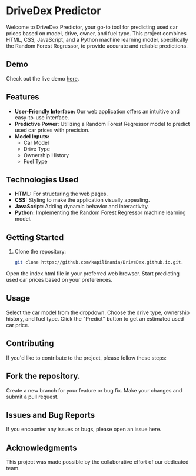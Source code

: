 # DriveDex Predictor

Welcome to DriveDex Predictor, your go-to tool for predicting used car prices based on model, drive, owner, and fuel type. This project combines HTML, CSS, JavaScript, and a Python machine learning model, specifically the Random Forest Regressor, to provide accurate and reliable predictions.

## Demo
Check out the live demo [here](https://kapilinania.github.io/DriveDex.github.io/).

## Features

- **User-Friendly Interface:** Our web application offers an intuitive and easy-to-use interface.
- **Predictive Power:** Utilizing a Random Forest Regressor model to predict used car prices with precision.
- **Model Inputs:**
  - Car Model
  - Drive Type
  - Ownership History
  - Fuel Type

## Technologies Used

- **HTML:** For structuring the web pages.
- **CSS:** Styling to make the application visually appealing.
- **JavaScript:** Adding dynamic behavior and interactivity.
- **Python:** Implementing the Random Forest Regressor machine learning model.

## Getting Started

1. Clone the repository:
   ```bash
   git clone https://github.com/kapilinania/DriveDex.github.io.git.
   
Open the index.html file in your preferred web browser.
Start predicting used car prices based on your preferences.

## Usage

Select the car model from the dropdown.
Choose the drive type, ownership history, and fuel type.
Click the "Predict" button to get an estimated used car price.

## Contributing
If you'd like to contribute to the project, please follow these steps:

## Fork the repository.
Create a new branch for your feature or bug fix.
Make your changes and submit a pull request.
## Issues and Bug Reports
If you encounter any issues or bugs, please open an issue here.

## Acknowledgments
This project was made possible by the collaborative effort of our dedicated team.
